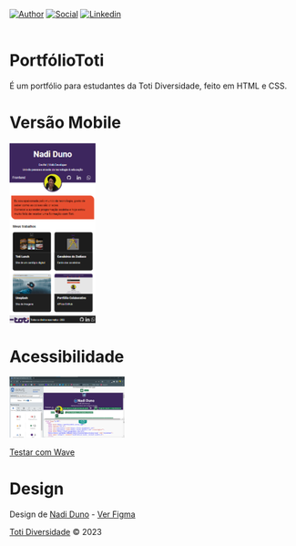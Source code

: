 [![Author](https://img.shields.io/badge/Dev-Nadi%20Duno-blueviolet%20)](https://portfolio-nadi.vercel.app/)
[![Social](https://img.shields.io/twitter/follow/nadiduno?label=%40nadiduno&style=social)](https://twitter.com/nadiduno)
[![Linkedin](https://img.shields.io/badge/in-Nadi%20Duno-blue)](https://www.linkedin.com/in/nadiduno/)
<br />
<br />

# PortfólioToti

É um portfólio para estudantes da Toti Diversidade, feito em HTML e CSS.

# Versão Mobile

<div>
  <img 
    alt="Captura de pantalla do aplicativo, é um portfólio que tem a foto, dados pessoais e principais trabalhos, as cores que ressaltam é o roxo e laranja"
    src="https://raw.githubusercontent.com/nadiduno/portfoliototi/main/.github/imgApp.png" 
    width="30%"
  >
  <br />
</div>

# Acessibilidade 

<div>
  <img 
    src="https://raw.githubusercontent.com/nadiduno/portfoliototi/main/.github/imgAppAccessibility.png" 
    width="40%"
  >
  <br />
</div>


[Testar com Wave](https://wave.webaim.org/)

# Design

Design de  [Nadi Duno](https://www.linkedin.com/in/nadiduno/) - [Ver Figma](https://bit.ly/3QMRwxs)

[Toti Diversidade](https://totidiversidade.com.br/) © 2023


